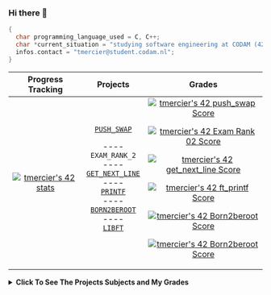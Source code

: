 ### Hi there 👋

```c 
{
  char programming_language_used = C, C++;
  char *current_situation = "studying software engineering at CODAM (42 Amsterdam)";
  infos.contact = "tmercier@student.codam.nl";
}
```
| Progress Tracking | Projects | Grades |
| :---------------: |:-------------:|:-------------:|
| [![tmercier's 42 stats](https://badge42.vercel.app/api/v2/clafi69q000590fmnc94ufq04/stats?cursusId=21&coalitionId=59)](https://github.com/JaeSeoKim/badge42) | [``` PUSH_SWAP ```][1]<p> ---- <br>``` EXAM_RANK_2 ```<br>---- <br>[``` GET_NEXT_LINE ```][2]<br>---- <br>[``` PRINTF ```][3]<br>---- <br>[``` BORN2BEROOT ```][4]<br>---- <br>[``` LIBFT ```][5]| <a href="https://github.com/JaeSeoKim/badge42"><img src="https://badge42.vercel.app/api/v2/clafi69q000590fmnc94ufq04/project/2526040" alt="tmercier's 42 push_swap Score"></a><p><p><a href="https://github.com/JaeSeoKim/badge42"><img src="https://badge42.vercel.app/api/v2/clafi69q000590fmnc94ufq04/project/2524745" alt="tmercier's 42 Exam Rank 02 Score" /></a><p><a href="https://github.com/JaeSeoKim/badge42"><img src="https://badge42.vercel.app/api/v2/clafi69q000590fmnc94ufq04/project/2438988" alt="tmercier's 42 get_next_line Score"></a><p><a href="https://github.com/JaeSeoKim/badge42"><img src="https://badge42.vercel.app/api/v2/clafi69q000590fmnc94ufq04/project/2438987" alt="tmercier's 42 ft_printf Score" /></a><p><a href="https://github.com/JaeSeoKim/badge42"><img src="https://badge42.vercel.app/api/v2/clafi69q000590fmnc94ufq04/project/2421566" alt="tmercier's 42 Born2beroot Score" /></a><p><a href="https://github.com/JaeSeoKim/badge42"><img src="https://badge42.vercel.app/api/v2/clafi69q000590fmnc94ufq04/project/2421566" alt="tmercier's 42 Born2beroot Score" /></a> |




<details><summary><strong> Click To See The Projects Subjects and My Grades </strong></summary><p>

| Project         | Grade        | 
| :---------------: |:-------------:|
| [``` PUSH_SWAP ```][1] | <a href="https://github.com/JaeSeoKim/badge42"><img src="https://badge42.vercel.app/api/v2/clafi69q000590fmnc94ufq04/project/2526040" alt="tmercier's 42 push_swap Score" /></a> |
| ``` EXAM_RANK_2 ``` | <a href="https://github.com/JaeSeoKim/badge42"><img src="https://badge42.vercel.app/api/v2/clafi69q000590fmnc94ufq04/project/2524745" alt="tmercier's 42 Exam Rank 02 Score" /></a> |
| [``` GET_NEXT_LINE ```][2] | <a href="https://github.com/JaeSeoKim/badge42"><img src="https://badge42.vercel.app/api/v2/clafi69q000590fmnc94ufq04/project/2438988" alt="tmercier's 42 get_next_line Score" /></a> |
| [``` PRINTF ```][3] | <a href="https://github.com/JaeSeoKim/badge42"><img src="https://badge42.vercel.app/api/v2/clafi69q000590fmnc94ufq04/project/2438987" alt="tmercier's 42 ft_printf Score" /></a> |
| [``` BORN2BEROOT ```][4] | <a href="https://github.com/JaeSeoKim/badge42"><img src="https://badge42.vercel.app/api/v2/clafi69q000590fmnc94ufq04/project/2421566" alt="tmercier's 42 Born2beroot Score" /></a> |
| [``` LIBFT ```][5] | <a href="https://github.com/JaeSeoKim/badge42"><img src="https://badge42.vercel.app/api/v2/clafi69q000590fmnc94ufq04/project/2421566" alt="tmercier's 42 Born2beroot Score" /></a> |

</details>


[1]: https://cdn.intra.42.fr/pdf/pdf/62503/en.subject.pdf "Subject"
[2]: https://cdn.intra.42.fr/pdf/pdf/66020/en.subject.pdf "Subject"
[3]: https://cdn.intra.42.fr/pdf/pdf/55808/en.subject.pdf "Subject"
[4]: https://cdn.intra.42.fr/pdf/pdf/52094/en.subject.pdf "Subject"
[5]: https://cdn.intra.42.fr/pdf/pdf/65489/en.subject.pdf "Subject"

